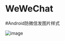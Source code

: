 # WeWeChat
#Android防微信发图片样式


![image](http://img.blog.csdn.net/20160303124718294?watermark/2/text/aHR0cDovL2Jsb2cuY3Nkbi5uZXQv/font/5a6L5L2T/fontsize/400/fill/I0JBQkFCMA==/dissolve/70/gravity/Center)